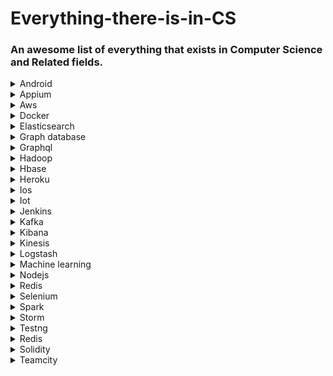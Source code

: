 # Everything-there-is-in-CS
### An awesome list of everything that exists in Computer Science and Related fields. 

<details>
<summary>Android </summary>
<br>Category/Type - <br>OS<br>
<br>Official Documnetation - <br>https://developer.android.com/docs<br>
<br>Best YouTube creators - <br>https://www.youtube.com/channel/UC9M7-jzdU8CVrQo1JwmIdWA<br>https://www.youtube.com/channel/UCB2B0AuQgk6eOMbWR7qiqew<br>https://www.youtube.com/channel/UC58_wzhvJta3hDSPvRLDAqg<br>https://www.youtube.com/channel/UCl6DxakCjDR5AfRwWhWNbMg<br>
<br>Useful Websites - <br>https://www.reddit.com/r/Android/<br>https://www.androidauthority.com/<br>
<br>Dedicated Github page - <br>https://github.com/wasabeef/awesome-android-ui <br> https://github.com/JStumpp/awesome-android <br>https://github.com/wasabeef/awesome-android-libraries<br>
<br>Best Courses - 	<br>https://developer.android.com/courses<br>https://www.codingninjas.com/courses/online-android-Development-kotlin<br>https://www.udemy.com/course/kotlin-android-developer-masterclass/<br>https://www.coursera.org/specializations/advanced-app-android<br>
<br>Ohter Tips / Hacks - <br>https://techbeacon.com/app-dev-testing/how-become-better-android-developer-30-bite-sized-pro-tips<br>https://medium.com/@abangfadli/a-month-full-of-android-development-tips-and-tricks-b98c17627aa<br>https://www.raywenderlich.com/2807578-android-studio-tips-and-tricks<br><br><br>
</details>




<details>
<summary>Appium </summary>
<br>Category/Type - 
<br>Official Documnetation - 
<br>Best YouTube creators - 
<br>Useful Websites - 
<br>Dedicated Github page - 
<br>Best Courses - 
<br>Ohter Tips / Hacks - <br><br>
</details>


<details>
<summary>Aws </summary>
<br>Category/Type - 
<br>Official Documnetation - 
<br>Best YouTube creators - 
<br>Useful Websites - 
<br>Dedicated Github page - 
<br>Best Courses - 
<br>Ohter Tips / Hacks - <br><br>
</details>


<details>
<summary>Docker </summary>
<br>Category/Type - 
<br>Official Documnetation - 
<br>Best YouTube creators - 
<br>Useful Websites - 
<br>Dedicated Github page - 
<br>Best Courses - 
<br>Ohter Tips / Hacks - <br><br>
</details>


<details>
<summary>Elasticsearch </summary>
<br>Category/Type - 
<br>Official Documnetation - 
<br>Best YouTube creators - 
<br>Useful Websites - 
<br>Dedicated Github page - 
<br>Best Courses - 
<br>Ohter Tips / Hacks - <br><br>
</details>
 
 
<details>
<summary>Graph database </summary>
<br>Category/Type - 
<br>Official Documnetation - 
<br>Best YouTube creators - 
<br>Useful Websites - 
<br>Dedicated Github page - 
<br>Best Courses - 
<br>Ohter Tips / Hacks - <br><br>
</details>


<details>
<summary>Graphql </summary>
<br>Category/Type - 
<br>Official Documnetation - 
<br>Best YouTube creators - 
<br>Useful Websites - 
<br>Dedicated Github page - 
<br>Best Courses - 
<br>Ohter Tips / Hacks - <br><br>
</details>


<details>
<summary>Hadoop </summary>
<br>Category/Type - 
<br>Official Documnetation - 
<br>Best YouTube creators - 
<br>Useful Websites - 
<br>Dedicated Github page - 
<br>Best Courses - 
<br>Ohter Tips / Hacks - <br><br>
</details>


<details>
<summary>Hbase </summary>
<br>Category/Type - 
<br>Official Documnetation - 
<br>Best YouTube creators - 
<br>Useful Websites - 
<br>Dedicated Github page - 
<br>Best Courses - 
<br>Ohter Tips / Hacks - <br><br>
</details>


<details>
<summary>Heroku </summary>
<br>Category/Type - 
<br>Official Documnetation - 
<br>Best YouTube creators - 
<br>Useful Websites - 
<br>Dedicated Github page - 
<br>Best Courses - 
<br>Ohter Tips / Hacks - <br><br>
</details>


<details>
<summary>Ios </summary>
<br>Category/Type - 
<br>Official Documnetation - 
<br>Best YouTube creators - 
<br>Useful Websites - 
<br>Dedicated Github page - 
<br>Best Courses - 
<br>Ohter Tips / Hacks - <br><br>
</details>


<details>
<summary>Iot </summary>
<br>Category/Type - 
<br>Official Documnetation - 
<br>Best YouTube creators - 
<br>Useful Websites - 
<br>Dedicated Github page - 
<br>Best Courses - 
<br>Ohter Tips / Hacks - <br><br>
</details>


<details>
<summary>Jenkins </summary>
<br>Category/Type - 
<br>Official Documnetation - 
<br>Best YouTube creators - 
<br>Useful Websites - 
<br>Dedicated Github page - 
<br>Best Courses - 
<br>Ohter Tips / Hacks - <br><br>
</details>


<details>
<summary>Kafka </summary>
<br>Category/Type - 
<br>Official Documnetation - 
<br>Best YouTube creators - 
<br>Useful Websites - 
<br>Dedicated Github page - 
<br>Best Courses - 
<br>Ohter Tips / Hacks - <br><br>
</details>


<details>
<summary>Kibana </summary>
<br>Category/Type - 
<br>Official Documnetation - 
<br>Best YouTube creators - 
<br>Useful Websites - 
<br>Dedicated Github page - 
<br>Best Courses - 
<br>Ohter Tips / Hacks - <br><br>
</details>


<details>
<summary>Kinesis </summary>
<br>Category/Type - 
<br>Official Documnetation - 
<br>Best YouTube creators - 
<br>Useful Websites - 
<br>Dedicated Github page - 
<br>Best Courses - 
<br>Ohter Tips / Hacks - <br><br>
</details>


<details>
<summary>Logstash </summary>
<br>Category/Type - 
<br>Official Documnetation - 
<br>Best YouTube creators - 
<br>Useful Websites - 
<br>Dedicated Github page - 
<br>Best Courses - 
<br>Ohter Tips / Hacks - <br><br>
</details>


<details>
<summary>Machine learning </summary>
<br>Category/Type - 
<br>Official Documnetation - 
<br>Best YouTube creators - 
<br>Useful Websites - 
<br>Dedicated Github page - 
<br>Best Courses - 
<br>Ohter Tips / Hacks - <br><br>
</details>


<details>
<summary>Nodejs </summary>
<br>Category/Type - 
<br>Official Documnetation - 
<br>Best YouTube creators - 
<br>Useful Websites - 
<br>Dedicated Github page - 
<br>Best Courses - 
<br>Ohter Tips / Hacks - <br><br>
</details>


<details>
<summary>Redis </summary>
<br>Category/Type - 
<br>Official Documnetation - 
<br>Best YouTube creators - 
<br>Useful Websites - 
<br>Dedicated Github page - 
<br>Best Courses - 
<br>Ohter Tips / Hacks - <br><br>
</details>


<details>
<summary>Selenium </summary>
<br>Category/Type - 
<br>Official Documnetation - 
<br>Best YouTube creators - 
<br>Useful Websites - 
<br>Dedicated Github page - 
<br>Best Courses - 
<br>Ohter Tips / Hacks - <br><br>
</details>


<details>
<summary>Spark </summary>
<br>Category/Type - 
<br>Official Documnetation - 
<br>Best YouTube creators - 
<br>Useful Websites - 
<br>Dedicated Github page - 
<br>Best Courses - 
<br>Ohter Tips / Hacks - <br><br>
</details>


<details>
<summary>Storm </summary>
<br>Category/Type - 
<br>Official Documnetation - 
<br>Best YouTube creators - 
<br>Useful Websites - 
<br>Dedicated Github page - 
<br>Best Courses - 
<br>Ohter Tips / Hacks - <br><br>
</details>


<details>
<summary>Testng </summary>
<br>Category/Type - 
<br>Official Documnetation - 
<br>Best YouTube creators - 
<br>Useful Websites - 
<br>Dedicated Github page - 
<br>Best Courses - 
<br>Ohter Tips / Hacks - <br><br>
</details>





<details>
<summary>Redis </summary>
<br>Category/Type - 
<br>Official Documnetation - 
<br>Best YouTube creators - 
<br>Useful Websites - 
<br>Dedicated Github page - 
<br>Best Courses - 
<br>Ohter Tips / Hacks - <br><br>
</details>


<details>
<summary>Solidity </summary>
<br>Category/Type - 
<br>Official Documnetation - 
<br>Best YouTube creators - 
<br>Useful Websites - 
<br>Dedicated Github page - 
<br>Best Courses - 
<br>Ohter Tips / Hacks - <br><br>
</details>


<details>
<summary>Teamcity </summary>
<br>Category/Type - 
<br>Official Documnetation - 
<br>Best YouTube creators - 
<br>Useful Websites - 
<br>Dedicated Github page - 
<br>Best Courses - 
<br>Ohter Tips / Hacks - <br><br>
</details>
